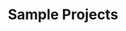 ---
title: Sample Projects
layout: page
permalink: /operations/projects/
grid: true
description: Our projects are executed in collaboration with CNS International.
headline:
  image: "/uploads/about.jpg"
  title: "Sample Projects"
client_logos:
  - /uploads/client-1.png
  - /uploads/client-2.png
  - /uploads/client-3.png
  - /uploads/client-4.png
  - /uploads/client-5.png
  - /uploads/client-6.png
  - /uploads/client-7.png
  - /uploads/client-8.png

track_record:
  title: CNS Marine Sample Projects
  summary: Our projects are executed in collaboration with CNS International

projects:
  - year: 2019
    client: /uploads/client-4.png
    vessel: 
    location: Offshore, Nigeria
    description: Subsea Intervention and Construction Services
    duration: 2019
  - year: 2018
    client: /uploads/ppsl-mobil.png
    vessel: 
    location: Offshore, Nigeria
    description: Offshore Vessel Supply (Crew, Boats, PSVs, OMR Vessel)
    duration: 2017 – 2018
  - year: 2017
    client: /uploads/ppsl-mobil.png
    vessel: Siem Daya 1
    location: Offshore, Nigeria
    description: Revamp Pipeline Project
    duration: May 2016 – March 2018
  - year: 2016
    client: /uploads/total.png
    vessel: Eltee 1
    location: OML 130 Akpo Field, Offshore Nigeria
    description: Offshore Security Personnel Vessel
    duration: Sept 2016 - Nov 2016
  - year: 2016
    client: /uploads/erin.png
    vessel: Island Constructor
    location: OML 120 – Oyo Field Nigeria	
    description: Well Intervention Services
    duration: March 2016 – April 2016
  - year: 2016
    client: /uploads/saipem-total.png
    vessel: Bar Protector
    location: OML 102 Ofon Field
    description: Multiple Pipeline installation and commissioning
    duration: Sept 2015 - Nov 2016
  - year: 2015
    client: /uploads/saipem-total.png
    vessel: Normand Cutter
    location: OML 102 Ofon Field
    description: Flowline installation and commissioning
    duration: June 2015 - Sept 2015
  - year: 2014
    client: /uploads/mobil.png
    vessel: Saipem Bar Protector and Saipem Crawler	
    location: Usari, Idoho Fields, Offshore Nigeria
    description: 24 inch Pipeline installation and commissioning / Start
    duration: January 2014 - May 2014
  - year: 2014
    client: /uploads/addax.png
    vessel: DSV Avianna	
    location: OML 126
    description: ROV Services
    duration: January 2014 - May 2014
  - year: 2013
    client: /uploads/addax.png
    vessel: DSV Altus
    location: OML 119
    description: Pipeline Installation
    duration: May 2013 - July 2013
  - year: 2012
    client: /uploads/npdc.png
    vessel: MV Endeavor	
    location: OML 123 - Okpoho-Okono Field
    description: Sealine Repair
    duration: Mar 2012 - Mar 2012
  - year: 2012
    client: /uploads/addax.png
    vessel: MV Endeavor
    location: OML 119 Antan Field	
    description: Diving - Crossings + Tie-Ins and sub-bottom profiling
    duration: Mar 2012 - April 2012
  - year: 2011
    client: /uploads/saipem.png
    vessel: Bar Protector
    location: Nigeria / Sat System Maintenance Project
    description: Sat System Maintenance Activities
    duration:
---